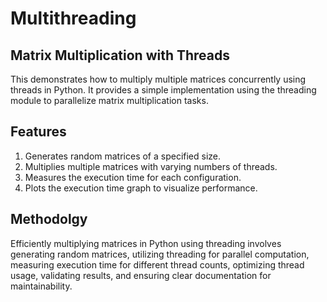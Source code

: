 # Multithreading

## Matrix Multiplication with Threads
This demonstrates how to multiply multiple matrices concurrently using threads in Python. It provides a simple implementation using the threading module to parallelize matrix multiplication tasks.

## Features
1. Generates random matrices of a specified size.
2. Multiplies multiple matrices with varying numbers of threads.
3. Measures the execution time for each configuration.
4. Plots the execution time graph to visualize performance.

## Methodolgy 
Efficiently multiplying matrices in Python using threading involves generating random matrices, utilizing threading for parallel computation, measuring execution time for different thread counts, optimizing thread usage, validating results, and ensuring clear documentation for maintainability.
